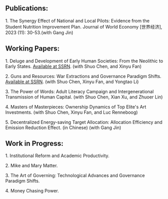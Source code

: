 <h2><b> Publications:</b></h2>
<p>
  1. The Synergy Effect of National and Local Pilots: Evidence from the Student Nutrition Improvement Plan. Journal of World Economy [世界经济], 2023 (11): 30-53.(with Gang Jin)
</p>
 
<h2><b> Working Papers:</b></h2>
<p>
  1. Deluge and Development of Early Human Societies: From the Neolithic to Early States. <a href="https://ssrn.com/abstract=4650064">Available at SSRN</a>. (with Shuo Chen, and Xinyu Fan)
</p>
<p>
  2. Guns and Resources: War Extractions and Governance Paradigm Shifts. <a href="https://ssrn.com/abstract=4556436">Available at SSRN</a>. (with Shuo Chen, Xinyu Fan, and Yongtao Li)
</p>
<p>
  3. The Power of Words: Adult Literacy Campaign and Intergenerational Transmission of Human Capital. (with Shuo Chen, Xian Xu, and Zhuoer Lin)
</p>
<p>
  4. Masters of Masterpieces: Ownership Dynamics of Top Elite's Art Investments. (with Shuo Chen, Xinyu Fan, and Luc Renneboog)
</p>
<p>
  5. Decentralized Energy-saving Target Allocation: Allocation Efficiency and Emission Reduction Effect. (in Chinese) (with Gang Jin)
</p>
  
<h2><b> Work in Progress:</b></h2>
<p>
  1. Institutional Reform and Academic Productivity.
</p>
<p>
  2. Mike and Mary Matter.
</p>
<p>
  3. The Art of Governing: Technological Advances and Governance Paradigm Shifts.
</p>
<p>
  4. Money Chasing Power.
</p>
